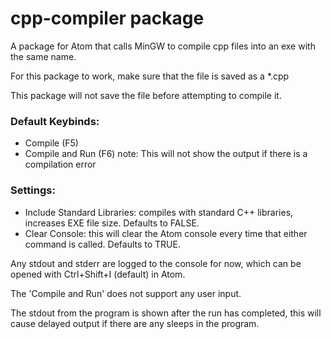# cpp-compiler package

A package for Atom that calls MinGW to compile cpp files into an exe with the same name.

For this package to work, make sure that the file is saved as a *.cpp

This package will not save the file before attempting to compile it.

### Default Keybinds:
* Compile (F5)
* Compile and Run (F6)
    note: This will not show the output if there is a compilation error

### Settings:
* Include Standard Libraries: compiles with standard C++ libraries, increases EXE file size. Defaults to FALSE.
* Clear Console: this will clear the Atom console every time that either command is called. Defaults to TRUE.

Any stdout and stderr are logged to the console for now, which can be opened with Ctrl+Shift+I (default) in Atom.

The 'Compile and Run' does not support any user input.

The stdout from the program is shown after the run has completed, this will cause delayed output if there are any sleeps in the program.
